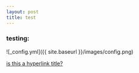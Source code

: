 ```yaml
---
layout: post
title: test
---
```


### testing:

![_config.yml]({{ site.baseurl }}/images/config.png)

[is this a hyperlink title?](https://github.com/barryclark/jekyll-now)
